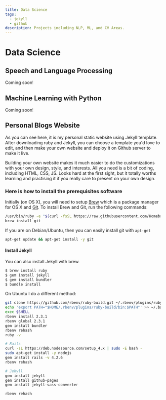 ```yaml
---
title: Data Science
tags:
  - jekyll
  - github
description: Projects including NLP, ML, and CV Areas.
---
```


# Data Science

## Speech and Language Processing

Coming soon!

## Machine Learning with Python

Coming soon!

## Personal Blogs Website

As you can see here, it is my personal static website using Jekyll template. After downloading ruby and Jekyll, you can choose a template you'd love to edit, and then make your own website and deploy it on Github server to make it live.

Building your own website makes it much easier to do the customizations with your own design, style, and interests. All you need is a bit of coding, including HTML, CSS, JS. Looks hard at the first sight, but it totally worths learning and practising it if you really care to present on your own design.

### Here is how to install the prerequisites software

Initially (on OS X), you will need to setup [Brew](http://brew.sh/) which is a package manager for OS X and [Git](https://git-scm.com/). To install Brew and Git, run the following commands:

```bash
/usr/bin/ruby -e "$(curl -fsSL https://raw.githubusercontent.com/Homebrew/install/master/install)"
brew install git
```

If you are on Debian/Ubuntu, then you can easily install git with `apt-get`

```bash
apt-get update && apt-get install -y git
```

#### Install Jekyll

You can also install Jekyll with brew.

```bash
$ brew install ruby
$ gem install jekyll
$ gem install bundler
$ bundle install
```

On Ubuntu I do a different method:

```bash
git clone https://github.com/rbenv/ruby-build.git ~/.rbenv/plugins/ruby-build
echo 'export PATH="$HOME/.rbenv/plugins/ruby-build/bin:$PATH"' >> ~/.bashrc
exec $SHELL
rbenv install 2.3.1
rbenv global 2.3.1
gem install bundler
rbenv rehash
ruby -v

# Rails
curl -sL https://deb.nodesource.com/setup_4.x | sudo -E bash -
sudo apt-get install -y nodejs
gem install rails -v 4.2.6
rbenv rehash

# Jekyll
gem install jekyll
gem install github-pages
gem install jekyll-sass-converter

rbenv rehash
```
